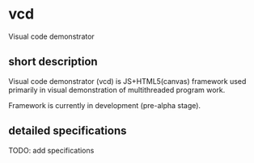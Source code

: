 # vcd
Visual code demonstrator

## short description
Visual code demonstrator (vcd) is JS+HTML5(canvas) framework used primarily in visual demonstration of multithreaded program work.

Framework is currently in development (pre-alpha stage).

## detailed specifications
TODO: add specifications
